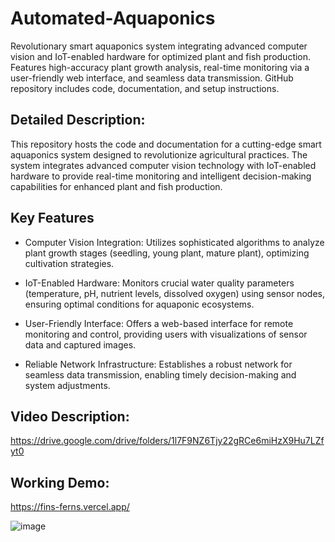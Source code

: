 # Automated-Aquaponics
Revolutionary smart aquaponics system integrating advanced computer vision and IoT-enabled hardware for optimized plant and fish production. Features high-accuracy plant growth analysis, real-time monitoring via a user-friendly web interface, and seamless data transmission. GitHub repository includes code, documentation, and setup instructions.

## Detailed Description:

This repository hosts the code and documentation for a cutting-edge smart aquaponics system designed to revolutionize agricultural practices. The system integrates advanced computer vision technology with IoT-enabled hardware to provide real-time monitoring and intelligent decision-making capabilities for enhanced plant and fish production.

## Key Features

* Computer Vision Integration: Utilizes sophisticated algorithms to analyze plant growth stages (seedling, young plant, mature plant), optimizing cultivation strategies.

* IoT-Enabled Hardware: Monitors crucial water quality parameters (temperature, pH, nutrient levels, dissolved oxygen) using sensor nodes, ensuring optimal conditions for aquaponic ecosystems.

* User-Friendly Interface: Offers a web-based interface for remote monitoring and control, providing users with visualizations of sensor data and captured images.

* Reliable Network Infrastructure: Establishes a robust network for seamless data transmission, enabling timely decision-making and system adjustments.

## Video Description: 
https://drive.google.com/drive/folders/1l7F9NZ6Tjy22gRCe6miHzX9Hu7LZfyt0

## Working Demo: 
https://fins-ferns.vercel.app/

![image](https://github.com/user-attachments/assets/4c598e08-5c1c-48a4-8d69-eebc6298ecbc)


